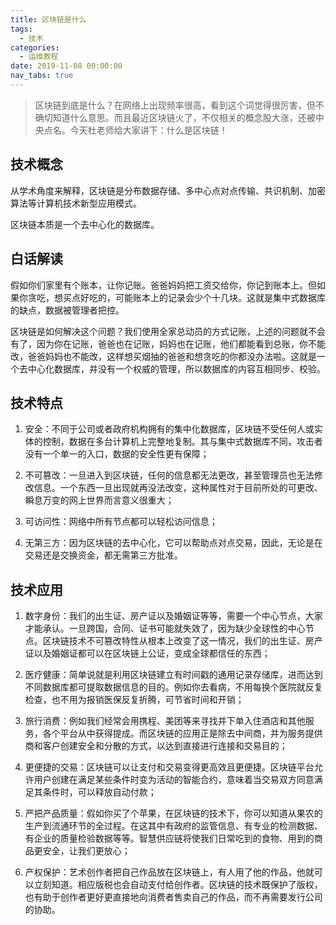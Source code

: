 ```yaml
---
title: 区块链是什么
tags:
  - 技术
categories:
  - 运维教程
date: 2019-11-08 00:00:00
nav_tabs: true
---
```


> 区块链到底是什么？在网络上出现频率很高，看到这个词觉得很厉害，但不确切知道什么意思。而且最近区块链火了，不仅相关的概念股大涨，还被中央点名。今天杜老师给大家讲下：什么是区块链！

<!-- more -->

## 技术概念

从学术角度来解释，区块链是分布数据存储、多中心点对点传输、共识机制、加密算法等计算机技术新型应用模式。

区块链本质是一个去中心化的数据库。

## 白话解读

假如你们家里有个账本，让你记账。爸爸妈妈把工资交给你，你记到账本上。但如果你贪吃，想买点好吃的，可能账本上的记录会少个十几块。这就是集中式数据库的缺点，数据被管理者把控。

区块链是如何解决这个问题？我们使用全家总动员的方式记账，上述的问题就不会有了，因为你在记账，爸爸也在记账，妈妈也在记账，他们都能看到总账，你不能改，爸爸妈妈也不能改，这样想买烟抽的爸爸和想贪吃的你都没办法啦。这就是一个去中心化数据库，并没有一个权威的管理，所以数据库的内容互相同步、校验。

## 技术特点

1. 安全：不同于公司或者政府机构拥有的集中化数据库，区块链不受任何人或实体的控制，数据在多台计算机上完整地复制。其与集中式数据库不同，攻击者没有一个单一的入口，数据的安全性更有保障；

2. 不可篡改：一旦进入到区块链，任何的信息都无法更改，甚至管理员也无法修改信息。一个东西一旦出现就再没法改变，这种属性对于目前所处的可更改、瞬息万变的网上世界而言意义很重大；

3. 可访问性：网络中所有节点都可以轻松访问信息；

4. 无第三方：因为区块链的去中心化，它可以帮助点对点交易，因此，无论是在交易还是交换资金，都无需第三方批准。

## 技术应用

1. 数字身份：我们的出生证、房产证以及婚姻证等等，需要一个中心节点，大家才能承认。一旦跨国，合同、证书可能就失效了，因为缺少全球性的中心节点。区块链技术不可篡改特性从根本上改变了这一情况，我们的出生证、房产证以及婚姻证都可以在区块链上公证，变成全球都信任的东西；

2. 医疗健康：简单说就是利用区块链建立有时间戳的通用记录存储库，进而达到不同数据库都可提取数据信息的目的。例如你去看病，不用每换个医院就反复检查，也不用为报销医保反复折腾，可节省时间和开销；

3. 旅行消费：例如我们经常会用携程、美团等来寻找并下单入住酒店和其他服务，各个平台从中获得提成。而区块链的应用正是除去中间商，并为服务提供商和客户创建安全和分散的方式，以达到直接进行连接和交易目的；

4. 更便捷的交易：区块链可以让支付和交易变得更高效且更便捷。区块链平台允许用户创建在满足某些条件时变为活动的智能合约，意味着当交易双方同意满足其条件时，可以释放自动付款；

5. 严把产品质量：假如你买了个苹果，在区块链的技术下，你可以知道从果农的生产到流通环节的全过程。在这其中有政府的监管信息、有专业的检测数据、有企业的质量检验数据等等。智慧供应链将使我们日常吃到的食物、用到的商品更安全，让我们更放心；

6. 产权保护：艺术创作者把自己作品放在区块链上，有人用了他的作品，他就可以立刻知道。相应版税也会自动支付给创作者。区块链的技术既保护了版权，也有助于创作者更好更直接地向消费者售卖自己的作品，而不再需要发行公司的协助。